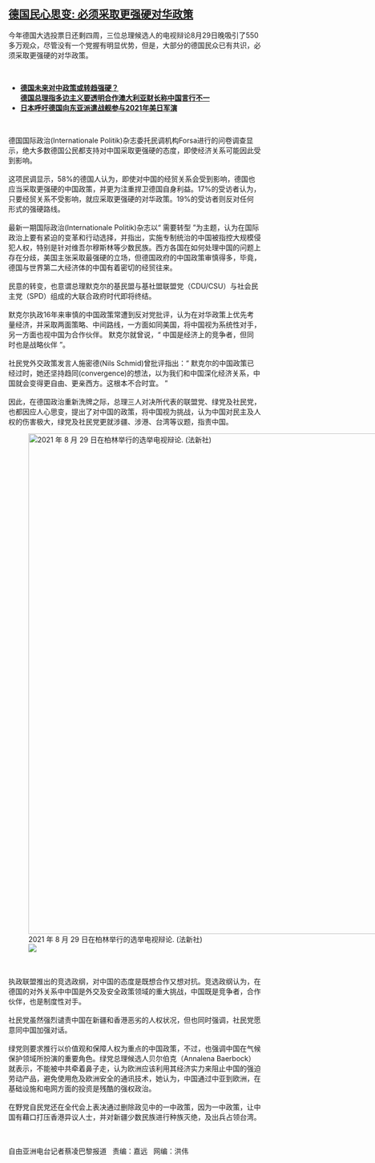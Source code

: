 <!--1630348706000-->
[德国民心思变: 必须采取更强硬对华政策](https://www.rfa.org/mandarin/yataibaodao/junshiwaijiao/cl-08302021111850.html)
------

<p></p><p>今年德国大选投票日还剩四周，三位总理候选人的电视辩论8月29日晚吸引了550多万观众，尽管没有一个党握有明显优势，但是，大部分的德国民众已有共识，必须采取更强硬的对华政策。</p><p><br/></p><ul><li><a href="https://www.rfa.org/mandarin/yataibaodao/junshiwaijiao/pl-01052021144112.html"><strong>德国未来对中政策或转趋强硬？</strong></a><br/><a href="https://www.rfa.org/mandarin/yataibaodao/junshiwaijiao/cl-01272021124832.html"><strong>德国总理指多边主义要透明合作澳大利亚财长称中国言行不一</strong></a></li><li><a href="https://www.rfa.org/mandarin/Xinwen/1-12202020102135.html"><strong>日本呼吁德国向东亚派遣战舰参与2021年美日军演</strong></a></li></ul><p><br/></p><p>德国国际政治(Internationale Politik)杂志委托民调机构Forsa进行的问卷调查显示，绝大多数德国公民都支持对中国采取更强硬的态度，即使经济关系可能因此受到影响。<br/><br/>这项民调显示，58%的德国人认为，即使对中国的经贸关系会受到影响，德国也应当采取更强硬的中国政策，并更为注重捍卫德国自身利益。17%的受访者认为，只要经贸关系不受影响，就应采取更强硬的对华政策。19%的受访者则反对任何形式的强硬路线。<br/><br/>最新一期国际政治(Internationale Politik)杂志以“ 需要转型 ”为主题，认为在国际政治上要有紧迫的变革和行动选择，并指出，实施专制统治的中国被指控大规模侵犯人权，特别是针对维吾尔穆斯林等少数民族。西方各国在如何处理中国的问题上存在分歧，美国主张采取最强硬的立场，但德国政府的中国政策审慎得多，毕竟，德国与世界第二大经济体的中国有着密切的经贸往来。<br/><br/>民意的转变，也意谓总理默克尔的基民盟与基社盟联盟党（CDU/CSU）与社会民主党（SPD）组成的大联合政府时代即将终结。<br/><br/>默克尔执政16年来审慎的中国政策常遭到反对党批评，认为在对华政策上优先考量经济，并采取两面策略、中间路线，一方面如同美国，将中国视为系统性对手，另一方面也视中国为合作伙伴。 默克尔就曾说，“ 中国是经济上的竞争者，但同时也是战略伙伴 ”。<br/><br/>社民党外交政策发言人施密德(Nils Schmid)曾批评指出：“ 默克尔的中国政策已经过时，她还坚持趋同(convergence)的想法，以为我们和中国深化经济关系，中国就会变得更自由、更亲西方。这根本不合时宜。 ”<br/><br/>因此，在德国政治重新洗牌之际，总理三人对决所代表的联盟党、绿党及社民党，也都因应人心思变，提出了对中国的政策，将中国视为挑战，认为中国对民主及人权的伤害极大，绿党及社民党更就涉疆、涉港、台湾等议题，指责中国。</p><p><figure class="image-richtext image-inline captioned" style="width:1500px;"><img alt="2021 年 8 月 29 日在柏林举行的选举电视辩论. (法新社)" height="1000" src="https://www.rfa.org/mandarin/yataibaodao/junshiwaijiao/cl-08302021111850.html/000_9lv6nt.jpg/@@images/9b041140-b239-46ff-857b-8bf75892ed9d.jpeg" title="000_9LV6NT.jpg" width="1500"/><figcaption class="image-caption">2021 年 8 月 29 日在柏林举行的选举电视辩论. (法新社)</figcaption><small></small><div id="zoomattribute"><a data-caption="2021 年 8 月 29 日在柏林举行的选举电视辩论. (法新社)" data-fancybox="" href="https://www.rfa.org/mandarin/yataibaodao/junshiwaijiao/cl-08302021111850.html/000_9lv6nt.jpg" id="single_image" title="2021 年 8 月 29 日在柏林举行的选举电视辩论. (法新社)"><img src="/++plone++rfa-resources/img/icon-zoom.png"/></a></div></figure><br/><br/>执政联盟推出的竞选政纲，对中国的态度是既想合作又想对抗。竞选政纲认为，在德国的对外关系中中国是外交及安全政策领域的重大挑战，中国既是竞争者，合作伙伴，也是制度性对手。<br/><br/>社民党虽然强烈谴责中国在新疆和香港恶劣的人权状况，但也同时强调，社民党愿意同中国加强对话。<br/><br/>绿党则要求推行以价值观和保障人权为重点的中国政策，不过，也强调中国在气候保护领域所扮演的重要角色。绿党总理候选人贝尔伯克（Annalena Baerbock）就表示，不能被中共牵着鼻子走，认为欧洲应该利用其经济实力来阻止中国的强迫劳动产品，避免使用危及欧洲安全的通讯技术，她认为，中国通过中亚到欧洲，在基础设施和电网方面的投资是残酷的强权政治。<br/><br/>在野党自民党还在全代会上表决通过删除政见中的一中政策，因为一中政策，让中国有藉口打压香港异议人士，并对新疆少数民族进行种族灭绝，及出兵占领台湾。<br/></p><p><br/><br/>自由亚洲电台记者蔡凌巴黎报道   责编：嘉远   网编：洪伟</p>
